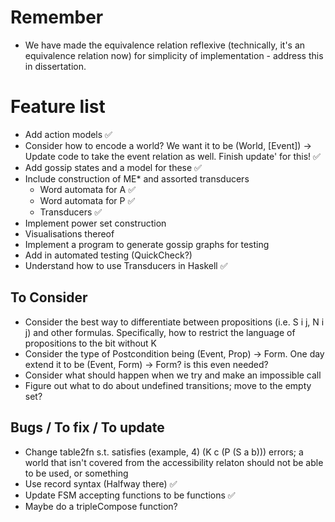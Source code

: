 # Remember 

- We have made the equivalence relation reflexive (technically, it's an equivalence relation now) for simplicity of implementation - address this in dissertation.

# Feature list

- Add action models ✅
- Consider how to encode a world? We want it to be (World, [Event]) -> Update code to take the event relation as well. Finish update' for this! ✅
- Add gossip states and a model for these  ✅
- Include construction of ME* and assorted transducers
    - Word automata for A ✅
    - Word automata for P ✅
    - Transducers ✅
- Implement power set construction
- Visualisations thereof 
- Implement a program to generate gossip graphs for testing
- Add in automated testing (QuickCheck?)
- Understand how to use Transducers in Haskell ✅

## To Consider

- Consider the best way to differentiate between propositions (i.e. S i j, N i j) and other formulas. Specifically, how to restrict the language of propositions to the bit without K
- Consider the type of Postcondition being (Event, Prop) -> Form. One day extend it to be (Event, Form) -> Form? is this even needed? 
- Consider what should happen when we try and make an impossible call
- Figure out what to do about undefined transitions; move to the empty set? 

## Bugs / To fix / To update

- Change table2fn s.t. satisfies (example, 4) (K c (P (S a b))) errors; a world that isn't covered from the accessibility relaton should not be able to be used, or something
- Use record syntax (Halfway there) ✅
- Update FSM accepting functions to be functions ✅
- Maybe do a tripleCompose function?

